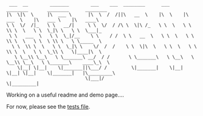 ```
 ___  __        _______        ___    ___  ________      ___      ________       ________      ________
|\  \|\  \     |\  ___ \      |\  \  /  /||\   __  \    |\  \    |\   ___  \    |\   ___ \    |\   ____\
\ \  \/  /|_   \ \   __/|     \ \  \/  / /\ \  \|\ /_   \ \  \   \ \  \\ \  \   \ \  \_|\ \   \ \  \___|_
 \ \   ___  \   \ \  \_|/__    \ \    / /  \ \   __  \   \ \  \   \ \  \\ \  \   \ \  \ \\ \   \ \_____  \
  \ \  \\ \  \   \ \  \_|\ \    \/  /  /    \ \  \|\  \   \ \  \   \ \  \\ \  \   \ \  \_\\ \   \|____|\  \
   \ \__\\ \__\   \ \_______\ __/  / /       \ \_______\   \ \__\   \ \__\\ \__\   \ \_______\    ____\_\  \
    \|__| \|__|    \|_______||\___/ /         \|_______|    \|__|    \|__| \|__|    \|_______|   |\_________\
                             \|___|/                                                             \|_________|
```

Working on a useful readme and demo page....

For now, please see the [tests file](https://github.com/davidwieler/keybindings/blob/master/tests/bindings.test.js).
